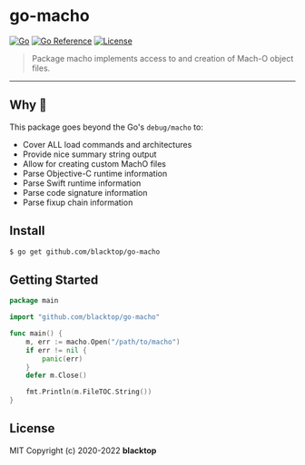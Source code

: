 # go-macho

[![Go](https://github.com/blacktop/go-macho/workflows/Go/badge.svg?branch=master)](https://github.com/blacktop/go-macho/actions) [![Go Reference](https://pkg.go.dev/badge/github.com/blacktop/go-macho.svg)](https://pkg.go.dev/github.com/blacktop/go-macho) [![License](http://img.shields.io/:license-mit-blue.svg)](http://doge.mit-license.org)

> Package macho implements access to and creation of Mach-O object files.

---

## Why 🤔

This package goes beyond the Go's `debug/macho` to:

- Cover ALL load commands and architectures
- Provide nice summary string output
- Allow for creating custom MachO files
- Parse Objective-C runtime information
- Parse Swift runtime information
- Parse code signature information
- Parse fixup chain information

## Install

```bash
$ go get github.com/blacktop/go-macho
```

## Getting Started

```go
package main

import "github.com/blacktop/go-macho"

func main() {
    m, err := macho.Open("/path/to/macho")
    if err != nil {
        panic(err)
    }
    defer m.Close()

    fmt.Println(m.FileTOC.String())
}
```

## License

MIT Copyright (c) 2020-2022 **blacktop**
